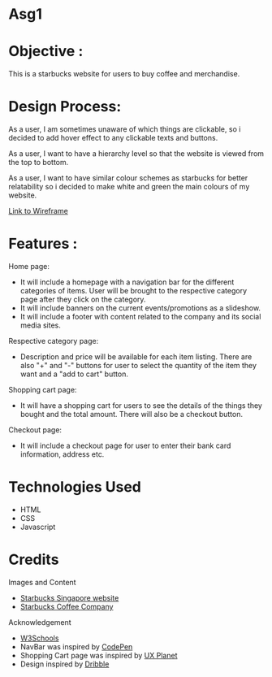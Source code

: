# Asg1

# Objective : 
This is a starbucks website for users to buy coffee and merchandise.

# Design Process:
As a user, I am sometimes unaware of which things are clickable, so i decided to add hover effect to any clickable texts and buttons.

As a user, I want to have a hierarchy level so that the website is viewed from the top to bottom.

As a user, I want to have similar colour schemes as starbucks for better relatability so i decided to make white and green the main colours of my website.

[Link to Wireframe](https://xd.adobe.com/view/3a7223c1-9222-46d4-af8e-2bbc6678f171-6f21/)

# Features : 

Home page:
- It will include a homepage with a navigation bar for the different categories of items. User will be brought to the respective category page after they click on the category.
- It will include banners on the current events/promotions as a slideshow.
- It will include a footer with content related to the company and its social media sites.

Respective category page:
- Description and price will be available for each item listing. There are also "+" and "-" buttons for user to select the quantity of the item they want and a "add to cart" button.

Shopping cart page:
- It will have a shopping cart for users to see the details of the things they bought and the total amount. There will also be a checkout button.

Checkout page:
- It will include a checkout page for user to enter their bank card information, address etc.

# Technologies Used
- HTML
- CSS
- Javascript

# Credits
Images and Content
- [Starbucks Singapore website](https://www.starbucks.com.sg/)
- [Starbucks Coffee Company](https://www.starbucks.com/)

Acknowledgement
- [W3Schools](https://www.w3schools.com/html/)
- NavBar was inspired by [CodePen](https://codepen.io/themustafaomar/pen/VKbQye)
- Shopping Cart page was inspired by [UX Planet](https://uxplanet.org/how-to-create-a-shopping-cart-ui-using-html-css-e5db3cd55aa0)
- Design inspired by [Dribble](https://dribbble.com/tags/online_shopping_apps)


